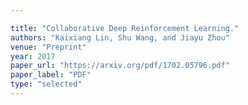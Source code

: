 ```yaml
---

title: "Collaborative Deep Reinforcement Learning."
authors: "Kaixiang Lin, Shu Wang, and Jiayu Zhou"
venue: "Preprint"
year: 2017
paper_url: "https://arxiv.org/pdf/1702.05796.pdf"
paper_label: "PDF"
type: "selected"
---
```


